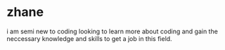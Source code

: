 # zhane
i am semi new to coding looking to learn more about coding and gain the neccessary knowledge and skills to get a job in this field.
